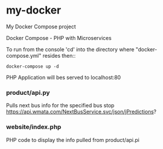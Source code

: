 # my-docker
My Docker Compose project

Docker Compose - PHP with Microservices

To run from the console 'cd' into the directory where "docker-compose.yml" resides then::
```
docker-compose up -d
```
PHP Application will bes served to localhost:80

### product/api.py
Pulls next bus info for the specified bus stop
https://api.wmata.com/NextBusService.svc/json/jPredictions?

### website/index.php
PHP code to display the info pulled from product/api.pi
